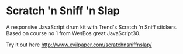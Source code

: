 # Scratch 'n Sniff 'n Slap

A responsive JavaScript drum kit with Trend's Scratch 'n Sniff stickers. Based on course no 1 from WesBos great JavaScript30. 

Try it out here http://www.evilpaper.com/scratchnsniffnslap/
